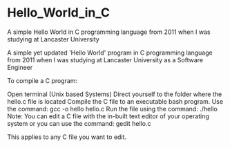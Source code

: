 # Hello_World_in_C
A simple Hello World in C programming language from 2011 when I was studying at Lancaster University

A simple yet updated 'Hello World' program in C programming language from 2011 when I was studying at Lancaster University as a Software Engineer

To compile a C program:

Open terminal (Unix based Systems)
Direct yourself to the folder where the hello.c file is located
Compile the C file to an executable bash program. Use the command: gcc -o hello hello.c
Run the file using the command: ./hello
Note: You can edit a C file with the in-built text editor of your operating system or you can use the command: gedit hello.c

This applies to any C file you want to edit.
